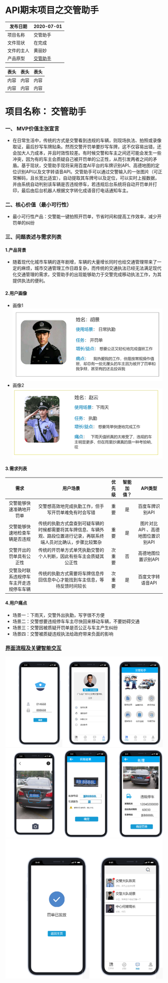 # API期末项目之交管助手
|  发布日期 | 2020-07-01 |
 | -- | -- |
 |  项目名称 | 交管助手 |
 |  文件现状 | 在完成 |
 |  文件的主人 | 黄丽妙 |
 | 产品原型 | [交管助手](https://76t0e1.axshare.com) |

表头|表头|表头
---|:--:|---:
内容|内容|内容
内容|内容|内容

# 项目名称： 交管助手
### 一、 MVP价值主张宣言
- 在日常生活中，传统的方式是交警看到违规的车辆，则现场执法、拍照或录像取证，最后抄写车牌贴条。然而交警开罚单要抄写车牌，这不仅容易出错，还会加大人力成本，并且时效性较差。有时候交警和车主之间还可能会发生一些冲突，因为有的车主会质疑自己被开罚单的公正性，从而引发两者之间的矛盾。基于现状，交管助手现将采用百度AI平台的车牌识别API、高德地图的定位识别API以及文字转语音API。交管助手可以通过交警输入的一张图片（可正常解码，且长宽比适宜），自动提取其车牌号以及定位，可以实时上报数据，并由系统自动判别该车辆是否违规停车，若违规后台系统将自动开罚单并打印，最后由后台机器人根据文字转化成语音打电话通知车主。
### 二、核心价值（最小可行性）
- 最小可行性产品：交警能一键拍照开罚单，节省时间和提高工作效率，减少开罚单的纠纷
### 三、问题表述与需求列表
#### 1.产品背景
- 随着现代化城市车辆的逐年剧增，车辆的大量增长同时也给交通管理带来了一定的麻烦，城市交通管理工作日趋复杂，而传统的交通执法已经无法满足现代化交通管理的需求，交管助手的出现能够助力于交警完成移动执法工作，为其提供执法的便利。

#### 2.用户画像
- 画像1
![用户画像1](https://github.com/HuangLiMiao/API/blob/master/imges/yonghu/yonghu1.PNG?raw=true)
- 画像2
![用户画像2](https://github.com/HuangLiMiao/API/blob/master/imges/yonghu/yonghu2.PNG?raw=true)
#### 3.需求列表
| 需求 | 用户场景 | 优先级 | 智能加值？ |API类型 |
| :----: | :----: | :----: | :----: | :----: |
| 交警能够快速准确地开罚单 | 交警想高效地完成执勤工作，但手写开罚单难免有时会写错 | 重要 | 是 | 百度车牌识别API |
| 交警能够快速地检查车辆是否违规 | 传统的执勤方式盘查到可疑车辆的时候都需要将其车牌信息、车辆外观、路段位置进行记录，再联系终端人员对比确认，步骤比较繁杂 | 重要 | 是 | 图片对比API 、高德地图位置识别API |
| 交警开出的罚单具有公正性 | 传统的开罚单方式单凭执勤交警的个人判断，因此有些车主会质疑其公正性 | 次重要 | 否 | 高德地图位置识别API |
| 交警及时联系违规停车车主开走违规停车车辆 | 传统的执勤方式需要将车牌信息传回信息中心才能找到车主信息，等待反馈时间较长 | 次重要 | 是 | 百度文字转语音API |



#### 4.用户痛点
- 场景一：下雨天，交警外出执勤，写字很不方便
- 场景二：交警想要违规停车车主尽快回来移动车辆，不要妨碍交通
- 场景三：交警因被质疑开罚单是否公正与车主产生纠纷
- 场景四：交警被质疑违规执法给政府带来负面的影响


### [界面流程及关键智能交互](https://76t0e1.axshare.com)

![原型一览1](https://github.com/HuangLiMiao/API/blob/master/imges/yuanxing/yuanxing1.png?raw=true)
![原型一览2](https://github.com/HuangLiMiao/API/blob/master/imges/yuanxing/yuanxing2.png?raw=true)
![原型一览3](https://github.com/HuangLiMiao/API/blob/master/imges/yuanxing/yuanxing3.png?raw=true)
